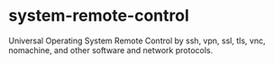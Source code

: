 # system-remote-control
Universal Operating System Remote Control by ssh, vpn, ssl, tls, vnc, nomachine, and other software and network protocols.
